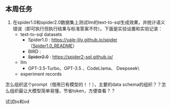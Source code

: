 ## 本周任务
1. 在spider1.0和spider2.0数据集上测试llm的text-to-sql生成效果，并统计语义错误（即可执行但执行结果与标准答案不符）。下面是实验设置和实验记录：
	* text-to-sql datasets
		* Spider1.0 : https://yale-lily.github.io/spider （[Spider1.0_README](../Spider1.0/Spider1.0_数据集说明.md)）
		* BIRD : 
		* ~~Spider2.0~~  :  https://spider2-sql.github.io/
	* llm
		* GPT-3.5-Turbo、GPT-3.5 、CodeLlama、 Deepseek\
	* experiment records


怎么组织这个prompt（借用已有模型的！！），主要的data schema的组织？？怎么组织最让大模型简单易懂，节省token，方便查看？？


试试bs和od